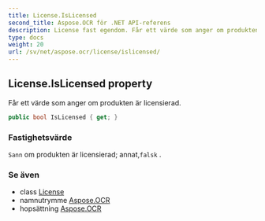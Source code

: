 ```yaml
---
title: License.IsLicensed
second_title: Aspose.OCR för .NET API-referens
description: License fast egendom. Får ett värde som anger om produkten är licensierad.
type: docs
weight: 20
url: /sv/net/aspose.ocr/license/islicensed/
---
```

## License.IsLicensed property

Får ett värde som anger om produkten är licensierad.

```csharp
public bool IsLicensed { get; }
```

### Fastighetsvärde

`Sann` om produkten är licensierad; annat,`falsk` .

### Se även

* class [License](../)
* namnutrymme [Aspose.OCR](../../license/)
* hopsättning [Aspose.OCR](../../../)


